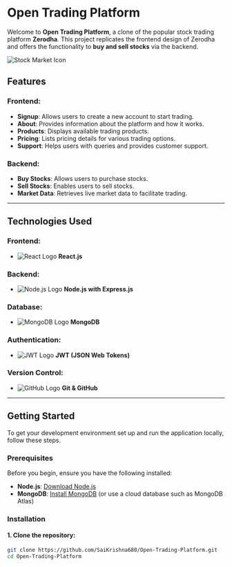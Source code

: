 # Open Trading Platform

Welcome to **Open Trading Platform**, a clone of the popular stock trading platform **Zerodha**. This project replicates the frontend design of Zerodha and offers the functionality to **buy and sell stocks** via the backend.

![Stock Market Icon](https://img.icons8.com/color/48/000000/stock-market.png)

## Features

### Frontend:
- **Signup**: Allows users to create a new account to start trading.
- **About**: Provides information about the platform and how it works.
- **Products**: Displays available trading products.
- **Pricing**: Lists pricing details for various trading options.
- **Support**: Helps users with queries and provides customer support.

### Backend:
- **Buy Stocks**: Allows users to purchase stocks.
- **Sell Stocks**: Enables users to sell stocks.
- **Market Data**: Retrieves live market data to facilitate trading.

---

## Technologies Used

### Frontend:
- ![React Logo](https://img.icons8.com/color/48/000000/react.png) **React.js**

### Backend:
- ![Node.js Logo](https://img.icons8.com/ios/50/000000/nodejs.png) **Node.js with Express.js**

### Database:
- ![MongoDB Logo](https://img.icons8.com/color/48/000000/mongodb.png) **MongoDB**

### Authentication:
- ![JWT Logo](https://img.icons8.com/ios/50/000000/json.png) **JWT (JSON Web Tokens)**

### Version Control:
- ![GitHub Logo](https://img.icons8.com/ios/50/000000/github.png) **Git & GitHub**

---

## Getting Started

To get your development environment set up and run the application locally, follow these steps.

### Prerequisites

Before you begin, ensure you have the following installed:

- **Node.js**: [Download Node.js](https://nodejs.org/)
- **MongoDB**: [Install MongoDB](https://www.mongodb.com/try/download/community) (or use a cloud database such as MongoDB Atlas)

### Installation

#### 1. Clone the repository:

```bash
git clone https://github.com/SaiKrishna680/Open-Trading-Platform.git
cd Open-Trading-Platform
